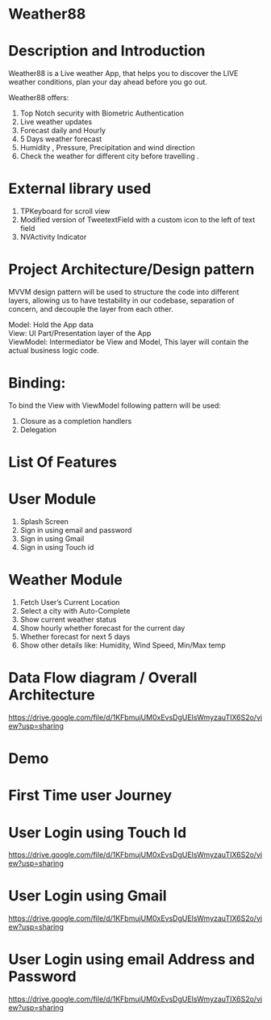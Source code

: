 # Weather88
# Description and Introduction
 
Weather88 is a Live weather App, that helps you to  discover the LIVE weather conditions, plan your day ahead before you go out.


Weather88 offers:

1) Top Notch security with Biometric Authentication <br/>
2)	Live weather updates <br/>
3)	Forecast daily and Hourly <br/>
4)	5 Days weather forecast <br/>
5)	Humidity , Pressure, Precipitation and wind direction <br/>
6)	Check the weather for different city before travelling . 


# External library used

1) TPKeyboard for scroll view <br/>
2)	Modified version of TweetextField  with a custom icon to the left of text field <br/>
3)	NVActivity Indicator <br/>



# Project Architecture/Design pattern <br/>
MVVM design pattern will be used to structure the code into different layers, allowing us to have testability in our codebase, separation of concern, and decouple the layer from each other.


Model: Hold the App data <br/>
View: UI Part/Presentation layer of the App <br/>
ViewModel: Intermediator be View and Model, This layer will contain the actual business logic code.<br/>


# Binding:
To bind the View with ViewModel following pattern will be used: <br/>
1)	Closure as a completion handlers <br/>
2)	Delegation<br/>




# List Of Features <br/>

# User Module
1.	Splash Screen<br/>
2.	Sign in using email and password<br/>
3.	Sign in using Gmail <br/>
4.	Sign in using Touch id<br/>

# Weather Module
1.	Fetch User’s Current Location<br/>
2. Select a city with Auto-Complete <br/>
3.	Show current weather status <br/>
4.	Show hourly whether forecast  for the current day<br/>
5.	Whether forecast for next 5 days<br/>
6.	 Show other details like: Humidity, Wind Speed, Min/Max temp<br/>




# Data Flow diagram / Overall Architecture <br/>

https://drive.google.com/file/d/1KFbmujUM0xEvsDgUEIsWmyzauTIX6S2o/view?usp=sharing



# Demo <br/>
# First Time user Journey
# User Login using Touch Id

https://drive.google.com/file/d/1KFbmujUM0xEvsDgUEIsWmyzauTIX6S2o/view?usp=sharing


# User Login using Gmail

https://drive.google.com/file/d/1KFbmujUM0xEvsDgUEIsWmyzauTIX6S2o/view?usp=sharing


# User Login using email Address and Password 

https://drive.google.com/file/d/1KFbmujUM0xEvsDgUEIsWmyzauTIX6S2o/view?usp=sharing







        


